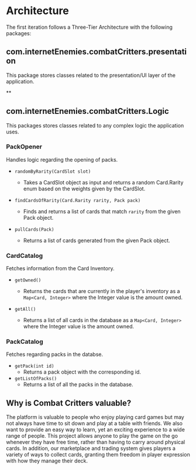 # Architecture 

The first iteration follows a Three-Tier Architecture with the following packages:

## com.internetEnemies.combatCritters.presentation

This package stores classes related to the presentation/UI layer of the application.

**




## com.internetEnemies.combatCritters.Logic

This packages stores classes related to any complex logic the application uses.

### **PackOpener**
Handles logic regarding the opening of packs.
- `randomByRarity(CardSlot slot)`
    * Takes a CardSlot object as input and returns a random Card.Rarity enum based on the weights given by the CardSlot.

- `findCardsOfRarity(Card.Rarity rarity, Pack pack)`
    * Finds and returns a list of cards that match `rarity` from the given Pack object.

- `pullCards(Pack)`
    * Returns a list of cards generated from the given Pack object.

### **CardCatalog**
Fetches information from the Card Inventory.
- `getOwned()`
    * Returns the cards that are currently in the player's inventory as a `Map<Card, Integer>` where the Integer value is the amount owned.

- `getAll()`
    * Returns a list of all cards in the database as a `Map<Card, Integer>` where the Integer value is the amount owned.

### **PackCatalog**
Fetches regarding packs in the databse.
- `getPack(int id)`
    * Returns a pack object with the corresponding id.
- `getListOfPacks()`
    * Returns a list of all the packs in the database.



    

## Why is Combat Critters valuable?

The platform is valuable to people who enjoy playing card games but may not always have time to sit down and play at a table with friends. We also want to provide an easy way to learn, yet an exciting experience to a wide range of people. This project allows anyone to play the game on the go whenever they have free time, rather than having to carry around physical cards. In addition, our marketplace and trading system gives players a variety of ways to collect cards, granting them freedom in player expression with how they manage their deck.


